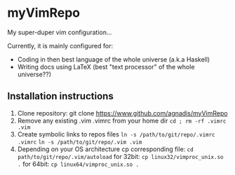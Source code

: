 myVimRepo
=========

My super-duper vim configuration...

Currently, it is mainly configured for:
 * Coding in then best language of the whole universe (a.k.a Haskell)
 * Writing docs using LaTeX (best "text processor" of the whole universe??)

Installation instructions
-------------------------

1. Clone repository: git clone https://www.github.com/agnadis/myVimRepo
2. Remove any existing .vim .vimrc from your home dir
   `cd ; rm -rf .vimrc .vim`
3. Create symbolic links to repos files
   `ln -s /path/to/git/repo/.vimrc .vimrc`
   `ln -s /path/to/git/repo/.vim .vim`
4. Depending on your OS architecture cp corresponding file:
   `cd path/to/git/repo/.vim/autoload`
   for 32bit: `cp linux32/vimproc_unix.so .`
   for 64bit: `cp linux64/vimproc_unix.so .`



